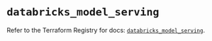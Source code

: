# `databricks_model_serving`

Refer to the Terraform Registry for docs: [`databricks_model_serving`](https://registry.terraform.io/providers/databricks/databricks/1.37.1/docs/resources/model_serving).

